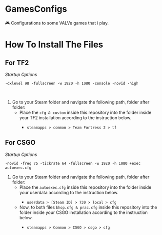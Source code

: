 # GamesConfigs
🎮 Configurations to some VALVe games that i play.

# How To Install The Files
## For TF2
 
<p><i>Startup Options</i></p>
<p><code>-dxlevel 98 -fullscreen -w 1920 -h 1080 -console -novid -high</code></p>


<br>

<ol>
    <li>Go to your Steam folder and navigate the following path, folder after folder:
        <ul>
            <li>Place the <code>cfg & custom</code> inside this repository into the folder inside your TF2 installation according to the instruction below.</li>
            <ul>
                <li><code>steamapps > common > Team Fortress 2 > tf</code></li>
            </ul>
        </ul>
    </li>
</ol>

## For CSGO 
<p><i>Startup Options</i></p>
<p><code>-novid -freq 75 -tickrate 64 -fullscreen -w 1920 -h 1080 +exec autoexec.cfg</code></p>

<ol>
    <li>Go to your Steam folder and navigate the following path, folder after folder:
        <ul>
            <li>Place the <code>autoexec.cfg</code> inside this repository into the folder inside your userdata according to the instruction below.</li>
            <ul>
                <li><code>userdata > [Steam ID] > 730 > local > cfg</code></li>
            </ul>
             <li>Now, to both files <code>bhop.cfg & prac.cfg</code> inside this repository into the folder inside your CSGO installation according to the instruction below.</li>
            <ul>
                <li><code>steamapps > Common > CSGO > csgo > cfg</code></li>
            </ul>
        </ul>
    </li>
</ol>